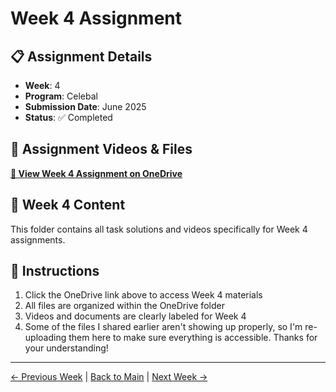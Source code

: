 # Week 4 Assignment

## 📋 Assignment Details
- **Week**: 4
- **Program**: Celebal
- **Submission Date**: June 2025
- **Status**: ✅ Completed

## 🎥 Assignment Videos & Files
**[📁 View Week 4 Assignment on OneDrive](https://1drv.ms/f/c/9719b1c66cc4bd68/EpAP2Yv5qe5FgtVHEBjzRLIBlbEHeOBBN_4owVJrXHepVQ?e=eDbTjA)**

## 📝 Week 4 Content
This folder contains all task solutions and videos specifically for Week 4 assignments.

## 📖 Instructions
1. Click the OneDrive link above to access Week 4 materials
2. All files are organized within the OneDrive folder
3. Videos and documents are clearly labeled for Week 4
4. Some of the files I shared earlier aren't showing up properly, so I'm re-uploading them here to make sure everything is accessible. Thanks for your understanding!

---
[← Previous Week](../Week-3/README.md) | [Back to Main](../README.md) | [Next Week →](../Week-5/README.md)
